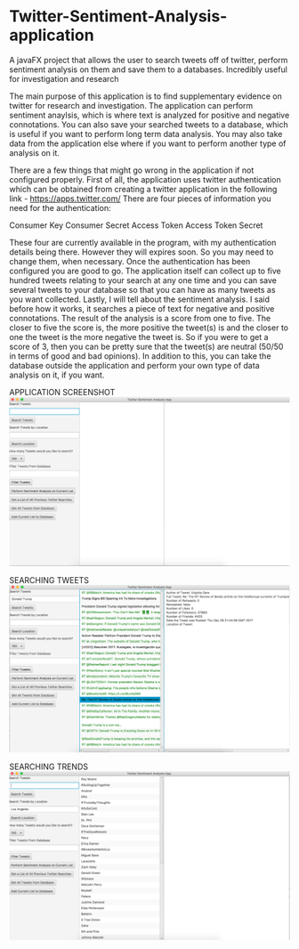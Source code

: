# Twitter-Sentiment-Analysis-application
A javaFX project that allows the user to search tweets off of twitter, perform sentiment analysis on them and save them to a databases.
Incredibly useful for investigation and research

The main purpose of this application is to find supplementary evidence on twitter for research and investigation.
The application can perform sentiment anaylsis, which is where text is analyzed for positive and negative connotations.
You can also save your searched tweets to a database, which is useful if you want to perform long term data analysis.
You may also take data from the application else where if you want to perform another type of analysis on it.

There are a few things that might go wrong in the application if not configured properly. First of all, the application uses
twitter authentication which can be obtained from creating a twitter application in the following link - https://apps.twitter.com/
There are four pieces of information you need for the authentication:

  Consumer Key
  Consumer Secret 
  Access Token 
  Access Token Secret
  
These four are currently available in the program, with my authentication details being there. However they will expires soon.
So you may need to change them, when necessary. Once the authentication has been configured you are good to go. The application
itself can collect up to five hundred tweets relating to your search at any one time and you can save several tweets to your
database so that you can have as many tweets as you want collected. Lastly, I will tell about the sentiment analysis. I said 
before how it works, it searches a piece of text for negative and positive connotations. The result of the analysis is a 
score from one to five. The closer to five the score is, the more positive the tweet(s) is and the closer to one the tweet is
the more negative the tweet is. So if you were to get a score of 3, then you can be pretty sure that the tweet(s) are neutral
(50/50 in terms of good and bad opinions). In addition to this, you can take the database outside the application and perform 
your own type of data analysis on it, if you want.

APPLICATION SCREENSHOT
![alt tag](https://github.com/oMARIY/Twitter-Sentiment-Analysis-application/blob/master/Screenshots/Screen%20Shot%202017-12-28%20at%2021.44.49.png)

SEARCHING TWEETS
![alt tag](https://github.com/oMARIY/Twitter-Sentiment-Analysis-application/blob/master/Screenshots/Screen%20Shot%202017-12-28%20at%2021.46.20.png)

SEARCHING TRENDS
![alt tag](https://github.com/oMARIY/Twitter-Sentiment-Analysis-application/blob/master/Screenshots/Screen%20Shot%202017-12-28%20at%2021.57.42.png)
